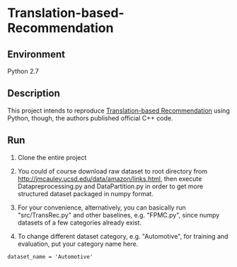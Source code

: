 # Translation-based-Recommendation

## Environment
Python 2.7

## Description
This project intends to reproduce [Translation-based Recommendation](https://arxiv.org/abs/1707.02410) using Python, though, the authors published official C++ code.

## Run
1. Clone the entire project

2. You could of course download raw dataset to root directory from http://jmcauley.ucsd.edu/data/amazon/links.html, then execute Datapreprocessing.py and DataPartition.py in order to get more structured dataset packaged in numpy format.

3. For your convenience, alternatively, you can basically run "src/TransRec.py" and other baselines, e.g. "FPMC.py", since numpy datasets of a few categories already exist.

4. To change different dataset category, e.g. "Automotive", for training and evaluation, put your category name here.
```
dataset_name = 'Automotive'
```
